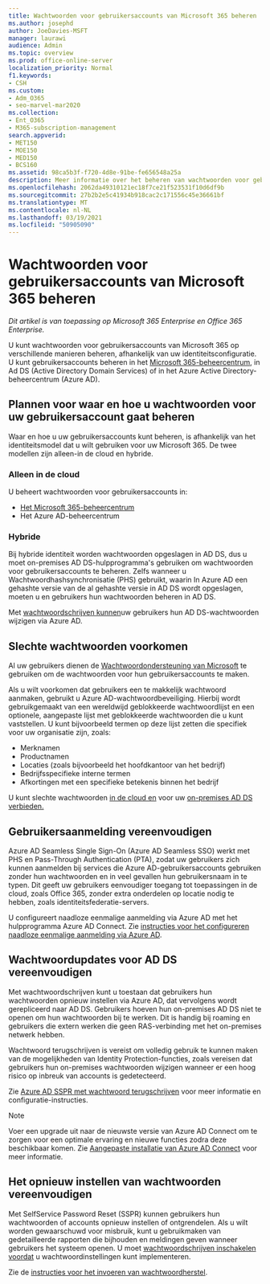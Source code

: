 ```yaml
---
title: Wachtwoorden voor gebruikersaccounts van Microsoft 365 beheren
ms.author: josephd
author: JoeDavies-MSFT
manager: laurawi
audience: Admin
ms.topic: overview
ms.prod: office-online-server
localization_priority: Normal
f1.keywords:
- CSH
ms.custom:
- Adm_O365
- seo-marvel-mar2020
ms.collection:
- Ent_O365
- M365-subscription-management
search.appverid:
- MET150
- MOE150
- MED150
- BCS160
ms.assetid: 98ca5b3f-f720-4d8e-91be-fe656548a25a
description: Meer informatie over het beheren van wachtwoorden voor gebruikersaccounts van Microsoft 365.
ms.openlocfilehash: 2062da49310121ec18f7ce21f523531f10d6df9b
ms.sourcegitcommit: 27b2b2e5c41934b918cac2c171556c45e36661bf
ms.translationtype: MT
ms.contentlocale: nl-NL
ms.lasthandoff: 03/19/2021
ms.locfileid: "50905090"
---
```

# <a name="manage-microsoft-365-user-account-passwords"></a>Wachtwoorden voor gebruikersaccounts van Microsoft 365 beheren

*Dit artikel is van toepassing op Microsoft 365 Enterprise en Office 365 Enterprise.*

U kunt wachtwoorden voor gebruikersaccounts van Microsoft 365 op verschillende manieren beheren, afhankelijk van uw identiteitsconfiguratie. U kunt gebruikersaccounts beheren in het [Microsoft 365-beheercentrum](../admin/add-users/index.yml), in Ad DS (Active Directory Domain Services) of in het Azure Active Directory-beheercentrum (Azure AD).

## <a name="plan-for-where-and-how-you-will-manage-your-user-account-passwords"></a>Plannen voor waar en hoe u wachtwoorden voor uw gebruikersaccount gaat beheren

Waar en hoe u uw gebruikersaccounts kunt beheren, is afhankelijk van het identiteitsmodel dat u wilt gebruiken voor uw Microsoft 365. De twee modellen zijn alleen-in de cloud en hybride.
  
### <a name="cloud-only"></a>Alleen in de cloud

U beheert wachtwoorden voor gebruikersaccounts in:

- [Het Microsoft 365-beheercentrum](../admin/add-users/index.yml)
- Het Azure AD-beheercentrum
    
### <a name="hybrid"></a>Hybride

Bij hybride identiteit worden wachtwoorden opgeslagen in AD DS, dus u moet on-premises AD DS-hulpprogramma's gebruiken om wachtwoorden voor gebruikersaccounts te beheren. Zelfs wanneer u Wachtwoordhashsynchronisatie (PHS) gebruikt, waarin In Azure AD een gehashte versie van de al gehashte versie in AD DS wordt opgeslagen, moeten u en gebruikers hun wachtwoorden beheren in AD DS.

Met [wachtwoordschrijven kunnen](#pw_writeback)uw gebruikers hun AD DS-wachtwoorden wijzigen via Azure AD.

## <a name="prevent-bad-passwords"></a>Slechte wachtwoorden voorkomen

Al uw gebruikers dienen de [Wachtwoordondersteuning van Microsoft](https://www.microsoft.com/research/publication/password-guidance) te gebruiken om de wachtwoorden voor hun gebruikersaccounts te maken.

Als u wilt voorkomen dat gebruikers een te makkelijk wachtwoord aanmaken, gebruikt u Azure AD-wachtwoordbeveiliging. Hierbij wordt gebruikgemaakt van een wereldwijd geblokkeerde wachtwoordlijst en een optionele, aangepaste lijst met geblokkeerde wachtwoorden die u kunt vaststellen. U kunt bijvoorbeeld termen op deze lijst zetten die specifiek voor uw organisatie zijn, zoals:

- Merknamen
- Productnamen
- Locaties (zoals bijvoorbeeld het hoofdkantoor van het bedrijf)
- Bedrijfsspecifieke interne termen
- Afkortingen met een specifieke betekenis binnen het bedrijf

U kunt slechte wachtwoorden [in de cloud en](/azure/active-directory/authentication/concept-password-ban-bad) voor uw [on-premises AD DS verbieden.](/azure/active-directory/authentication/concept-password-ban-bad-on-premises)

## <a name="simplify-user-sign-in"></a>Gebruikersaanmelding vereenvoudigen

Azure AD Seamless Single Sign-On (Azure AD Seamless SSO) werkt met PHS en Pass-Through Authentication (PTA), zodat uw gebruikers zich kunnen aanmelden bij services die Azure AD-gebruikersaccounts gebruiken zonder hun wachtwoorden en in veel gevallen hun gebruikersnaam in te typen. Dit geeft uw gebruikers eenvoudiger toegang tot toepassingen in de cloud, zoals Office 365, zonder extra onderdelen op locatie nodig te hebben, zoals identiteitsfederatie-servers.

U configureert naadloze eenmalige aanmelding via Azure AD met het hulpprogramma Azure AD Connect. Zie [instructies voor het configureren naadloze eenmalige aanmelding via Azure AD](/azure/active-directory/connect/active-directory-aadconnect-sso-quick-start).

<a name="pw_writeback"></a>
## <a name="simplify-password-updates-to-ad-ds"></a>Wachtwoordupdates voor AD DS vereenvoudigen

Met wachtwoordschrijven kunt u toestaan dat gebruikers hun wachtwoorden opnieuw instellen via Azure AD, dat vervolgens wordt gerepliceerd naar AD DS. Gebruikers hoeven hun on-premises AD DS niet te openen om hun wachtwoorden bij te werken. Dit is handig bij roaming en gebruikers die extern werken die geen RAS-verbinding met het on-premises netwerk hebben.

Wachtwoord terugschrijven is vereist om volledig gebruik te kunnen maken van de mogelijkheden van Identity Protection-functies, zoals vereisen dat gebruikers hun on-premises wachtwoorden wijzigen wanneer er een hoog risico op inbreuk van accounts is gedetecteerd.

Zie [Azure AD SSPR met wachtwoord terugschrijven](/azure/active-directory/active-directory-passwords-writeback) voor meer informatie en configuratie-instructies.

>[!Note]
>Voer een upgrade uit naar de nieuwste versie van Azure AD Connect om te zorgen voor een optimale ervaring en nieuwe functies zodra deze beschikbaar komen. Zie [Aangepaste installatie van Azure AD Connect](/azure/active-directory/connect/active-directory-aadconnect-get-started-custom) voor meer informatie.
>

## <a name="simplify-password-resets"></a>Het opnieuw instellen van wachtwoorden vereenvoudigen

Met SelfService Password Reset (SSPR) kunnen gebruikers hun wachtwoorden of accounts opnieuw instellen of ontgrendelen. Als u wilt worden gewaarschuwd voor misbruik, kunt u gebruikmaken van gedetailleerde rapporten die bijhouden en meldingen geven wanneer gebruikers het systeem openen. U moet [wachtwoordschrijven inschakelen voordat](#pw_writeback) u wachtwoordinstellingen kunt implementeren.

Zie de [instructies voor het invoeren van wachtwoordherstel](/azure/active-directory/authentication/howto-sspr-deployment).